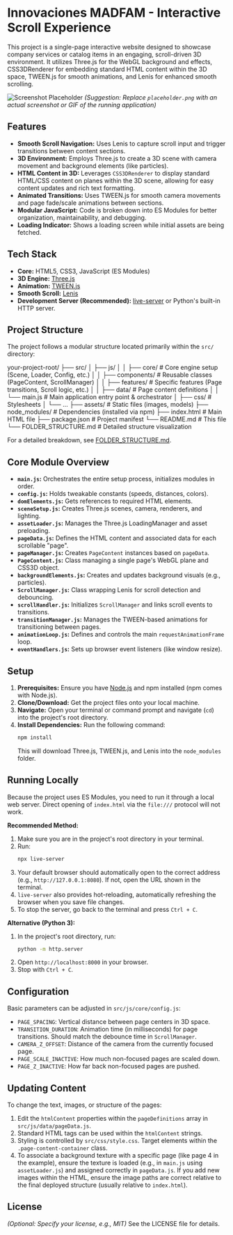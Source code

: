 # Innovaciones MADFAM - Interactive Scroll Experience

This project is a single-page interactive website designed to showcase company services or catalog items in an engaging, scroll-driven 3D environment. It utilizes Three.js for the WebGL background and effects, CSS3DRenderer for embedding standard HTML content within the 3D space, TWEEN.js for smooth animations, and Lenis for enhanced smooth scrolling.

![Screenshot Placeholder](placeholder.png)
*(Suggestion: Replace `placeholder.png` with an actual screenshot or GIF of the running application)*

## Features

*   **Smooth Scroll Navigation:** Uses Lenis to capture scroll input and trigger transitions between content sections.
*   **3D Environment:** Employs Three.js to create a 3D scene with camera movement and background elements (like particles).
*   **HTML Content in 3D:** Leverages `CSS3DRenderer` to display standard HTML/CSS content on planes within the 3D scene, allowing for easy content updates and rich text formatting.
*   **Animated Transitions:** Uses TWEEN.js for smooth camera movements and page fade/scale animations between sections.
*   **Modular JavaScript:** Code is broken down into ES Modules for better organization, maintainability, and debugging.
*   **Loading Indicator:** Shows a loading screen while initial assets are being fetched.

## Tech Stack

*   **Core:** HTML5, CSS3, JavaScript (ES Modules)
*   **3D Engine:** [Three.js](https://threejs.org/)
*   **Animation:** [TWEEN.js](https://github.com/tweenjs/tween.js/)
*   **Smooth Scroll:** [Lenis](https://github.com/studio-freight/lenis)
*   **Development Server (Recommended):** [live-server](https://www.npmjs.com/package/live-server) or Python's built-in HTTP server.

## Project Structure

The project follows a modular structure located primarily within the `src/` directory:

your-project-root/
├── src/
│ ├── js/
│ │ ├── core/ # Core engine setup (Scene, Loader, Config, etc.)
│ │ ├── components/ # Reusable classes (PageContent, ScrollManager)
│ │ ├── features/ # Specific features (Page transitions, Scroll logic, etc.)
│ │ ├── data/ # Page content definitions
│ │ └── main.js # Main application entry point & orchestrator
│ ├── css/ # Stylesheets
│ └── ...
├── assets/ # Static files (images, models)
├── node_modules/ # Dependencies (installed via npm)
├── index.html # Main HTML file
├── package.json # Project manifest
└── README.md # This file
└── FOLDER_STRUCTURE.md # Detailed structure visualization

For a detailed breakdown, see [FOLDER_STRUCTURE.md](./FOLDER_STRUCTURE.md).

## Core Module Overview

*   **`main.js`:** Orchestrates the entire setup process, initializes modules in order.
*   **`config.js`:** Holds tweakable constants (speeds, distances, colors).
*   **`domElements.js`:** Gets references to required HTML elements.
*   **`sceneSetup.js`:** Creates Three.js scenes, camera, renderers, and lighting.
*   **`assetLoader.js`:** Manages the Three.js LoadingManager and asset preloading.
*   **`pageData.js`:** Defines the HTML content and associated data for each scrollable "page".
*   **`pageManager.js`:** Creates `PageContent` instances based on `pageData`.
*   **`PageContent.js`:** Class managing a single page's WebGL plane and CSS3D object.
*   **`backgroundElements.js`:** Creates and updates background visuals (e.g., particles).
*   **`ScrollManager.js`:** Class wrapping Lenis for scroll detection and debouncing.
*   **`scrollHandler.js`:** Initializes `ScrollManager` and links scroll events to transitions.
*   **`transitionManager.js`:** Manages the TWEEN-based animations for transitioning between pages.
*   **`animationLoop.js`:** Defines and controls the main `requestAnimationFrame` loop.
*   **`eventHandlers.js`:** Sets up browser event listeners (like window resize).

## Setup

1.  **Prerequisites:** Ensure you have [Node.js](https://nodejs.org/) and npm installed (npm comes with Node.js).
2.  **Clone/Download:** Get the project files onto your local machine.
3.  **Navigate:** Open your terminal or command prompt and navigate (`cd`) into the project's root directory.
4.  **Install Dependencies:** Run the following command:
    ```bash
    npm install
    ```
    This will download Three.js, TWEEN.js, and Lenis into the `node_modules` folder.

## Running Locally

Because the project uses ES Modules, you need to run it through a local web server. Direct opening of `index.html` via the `file:///` protocol will not work.

**Recommended Method:**

1.  Make sure you are in the project's root directory in your terminal.
2.  Run:
    ```bash
    npx live-server
    ```
3.  Your default browser should automatically open to the correct address (e.g., `http://127.0.0.1:8080`). If not, open the URL shown in the terminal.
4.  `live-server` also provides hot-reloading, automatically refreshing the browser when you save file changes.
5.  To stop the server, go back to the terminal and press `Ctrl + C`.

**Alternative (Python 3):**

1.  In the project's root directory, run:
    ```bash
    python -m http.server
    ```
2.  Open `http://localhost:8000` in your browser.
3.  Stop with `Ctrl + C`.

## Configuration

Basic parameters can be adjusted in `src/js/core/config.js`:

*   `PAGE_SPACING`: Vertical distance between page centers in 3D space.
*   `TRANSITION_DURATION`: Animation time (in milliseconds) for page transitions. Should match the debounce time in `ScrollManager`.
*   `CAMERA_Z_OFFSET`: Distance of the camera from the currently focused page.
*   `PAGE_SCALE_INACTIVE`: How much non-focused pages are scaled down.
*   `PAGE_Z_INACTIVE`: How far back non-focused pages are pushed.

## Updating Content

To change the text, images, or structure of the pages:

1.  Edit the `htmlContent` properties within the `pageDefinitions` array in `src/js/data/pageData.js`.
2.  Standard HTML tags can be used within the `htmlContent` strings.
3.  Styling is controlled by `src/css/style.css`. Target elements within the `.page-content-container` class.
4.  To associate a background texture with a specific page (like page 4 in the example), ensure the texture is loaded (e.g., in `main.js` using `assetLoader.js`) and assigned correctly in `pageData.js`. If you add new images within the HTML, ensure the image paths are correct relative to the final deployed structure (usually relative to `index.html`).

## License

*(Optional: Specify your license, e.g., MIT)*
See the LICENSE file for details.